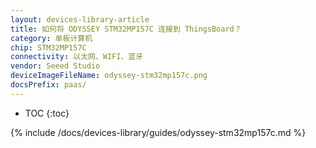 ```yaml
---
layout: devices-library-article
title: 如何将 ODYSSEY STM32MP157C 连接到 ThingsBoard？
category: 单板计算机
chip: STM32MP157C
connectivity: 以太网、WIFI、蓝牙
vendor: Seeed Studio
deviceImageFileName: odyssey-stm32mp157c.png
docsPrefix: paas/
---
```



* TOC
{:toc}

{% include /docs/devices-library/guides/odyssey-stm32mp157c.md %}